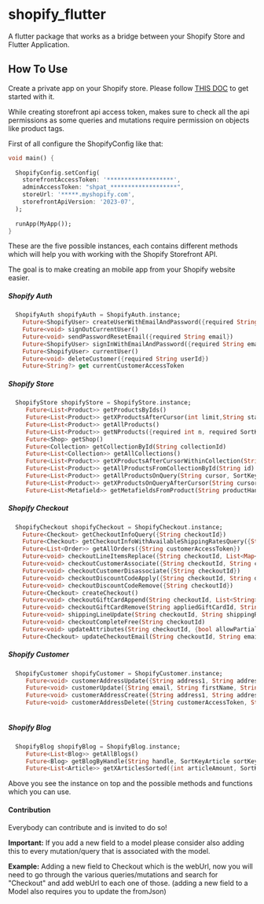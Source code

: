 # shopify_flutter

A flutter package that works as a bridge between your Shopify Store and Flutter Application.

## How To Use

Create a private app on your Shopify store. Please follow [THIS DOC](https://shopify.dev/docs/storefront-api/getting-started) to get started with it.

While creating storefront api access token, makes sure to check all the api permissions as some queries and mutations require permission on objects like product tags.

First of all configure the ShopifyConfig like that:

```dart
void main() {
  
  ShopifyConfig.setConfig(
    storefrontAccessToken: '*******************',
    adminAccessToken: "shpat_*******************",
    storeUrl: '*****.myshopify.com',
    storefrontApiVersion: '2023-07',
  );
  
  runApp(MyApp());
}
```

These are the five possible instances, each contains different methods which will help you with working with the Shopify Storefront API.

The goal is to make creating an mobile app from your Shopify website easier.

##### Shopify Auth
```dart
  ShopifyAuth shopifyAuth = ShopifyAuth.instance;
    Future<ShopifyUser> createUserWithEmailAndPassword({required String email, required String password})
    Future<void> signOutCurrentUser()
    Future<void> sendPasswordResetEmail({required String email})
    Future<ShopifyUser> signInWithEmailAndPassword({required String email, required String password})
    Future<ShopifyUser> currentUser()
    Future<void> deleteCustomer({required String userId})
    Future<String?> get currentCustomerAccessToken
```

##### Shopify Store
```dart    
  ShopifyStore shopifyStore = ShopifyStore.instance;
     Future<List<Product>> getProductsByIds()
     Future<List<Product>> getXProductsAfterCursor(int limit,String startCursor)
     Future<List<Product>> getAllProducts()
     Future<List<Product>> getNProducts({required int n, required SortKey sortKey})
     Future<Shop> getShop()
     Future<Collection> getCollectionById(String collectionId)
     Future<List<Collection>> getAllCollections()
     Future<List<Product>> getXProductsAfterCursorWithinCollection(String id, int limit, String startCursor, SortKeyProduct sortKey)
     Future<List<Product>> getAllProductsFromCollectionById(String id)
     Future<List<Product>> getAllProductsOnQuery(String cursor, SortKeyProduct sortKey, String query)
     Future<List<Product>> getXProductsOnQueryAfterCursor(String cursor, int limit, SortKeyProduct sortKey, String query)
     Future<List<Metafield>> getMetafieldsFromProduct(String productHandle, {String namespace})
```

##### Shopify Checkout
```dart
  ShopifyCheckout shopifyCheckout = ShopifyCheckout.instance;
    Future<Checkout> getCheckoutInfoQuery({String checkoutId})
    Future<Checkout> getCheckoutInfoWithAvailableShippingRatesQuery({String checkoutId})
    Future<List<Order>> getAllOrders({String customerAccessToken})
    Future<void> checkoutLineItemsReplace({String checkoutId, List<Map<String,dynamic>> checkoutLineItems})
    Future<void> checkoutCustomerAssociate({String checkoutId, String customerAccessToken}) 
    Future<void> checkoutCustomerDisassociate({String checkoutId})
    Future<void> checkoutDiscountCodeApply({String checkoutId, String discountCode})
    Future<void> checkoutDiscountCodeRemove({String checkoutId})
    Future<Checkout> createCheckout()
    Future<void> checkoutGiftCardAppend(String checkoutId, List<String> giftCardCodes)
    Future<void> checkoutGiftCardRemove(String appliedGiftCardId, String checkoutId)
    Future<void> shippingLineUpdate(String checkoutId, String shippingRateHandle)
    Future<void> checkoutCompleteFree(String checkoutId)
    Future<void> updateAttributes(String checkoutId, {bool allowPartialAddresses, Map<String, String> customAttributes, String note})
    Future<Checkout> updateCheckoutEmail(String checkoutId, String email)
```

##### Shopify Customer
```dart
  ShopifyCustomer shopifyCustomer = ShopifyCustomer.instance;
     Future<void> customerAddressUpdate({String address1, String address2, String company, String city, String country, String firstName, String lastName, String phone, String province, String zip, String customerAccessToken, id})
     Future<void> customerUpdate({String email, String firstName, String lastName, String password, String phoneNumber, String customerAccessToken, bool acceptsMarketing})
     Future<void> customerAddressCreate({String address1, String address2, String company, String city, String country, String firstName, String lastName, String phone, String province, String zip, String customerAccessToken})
     Future<void> customerAddressDelete({String customerAccessToken, String addressId})
       
```

##### Shopify Blog
```dart
  ShopifyBlog shopifyBlog = ShopifyBlog.instance;
     Future<List<Blog>> getAllBlogs()
     Future<Blog> getBlogByHandle(String handle, SortKeyArticle sortKeyArticle)
     Future<List<Article>> getXArticlesSorted({int articleAmount, SortKeyArticle sortKeyArticle})
```

Above you see the instance on top and the possible methods and functions which you can use.


#### Contribution

Everybody can contribute and is invited to do so!

**Important:** 
If you add a new field to a model please consider also adding this to every mutation/query that is associated with the model.

**Example:** Adding a new field to Checkout which is the webUrl, now you will need to go through the various queries/mutations and search for "Checkout" and add webUrl to each one of those.
(adding a new field to a Model also requires you to update the fromJson)
